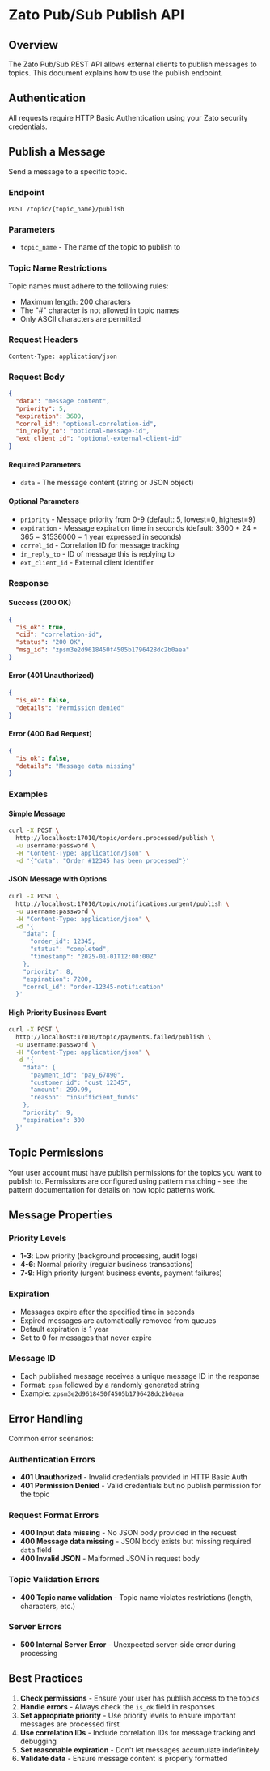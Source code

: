 # Zato Pub/Sub Publish API

## Overview

The Zato Pub/Sub REST API allows external clients to publish messages to topics. This document explains how to use the publish endpoint.

## Authentication

All requests require HTTP Basic Authentication using your Zato security credentials.

## Publish a Message

Send a message to a specific topic.

### Endpoint
```
POST /topic/{topic_name}/publish
```

### Parameters
- `topic_name` - The name of the topic to publish to

### Topic Name Restrictions
Topic names must adhere to the following rules:
- Maximum length: 200 characters
- The "#" character is not allowed in topic names
- Only ASCII characters are permitted

### Request Headers
```
Content-Type: application/json
```

### Request Body
```json
{
  "data": "message content",
  "priority": 5,
  "expiration": 3600,
  "correl_id": "optional-correlation-id",
  "in_reply_to": "optional-message-id",
  "ext_client_id": "optional-external-client-id"
}
```

#### Required Parameters
- `data` - The message content (string or JSON object)

#### Optional Parameters
- `priority` - Message priority from 0-9 (default: 5, lowest=0, highest=9)
- `expiration` - Message expiration time in seconds (default: 3600 * 24 * 365 = 31536000 = 1 year expressed in seconds)
- `correl_id` - Correlation ID for message tracking
- `in_reply_to` - ID of message this is replying to
- `ext_client_id` - External client identifier

### Response

#### Success (200 OK)
```json
{
  "is_ok": true,
  "cid": "correlation-id",
  "status": "200 OK",
  "msg_id": "zpsm3e2d9618450f4505b1796428dc2b0aea"
}
```

#### Error (401 Unauthorized)
```json
{
  "is_ok": false,
  "details": "Permission denied"
}
```

#### Error (400 Bad Request)
```json
{
  "is_ok": false,
  "details": "Message data missing"
}
```

### Examples

#### Simple Message
```bash
curl -X POST \
  http://localhost:17010/topic/orders.processed/publish \
  -u username:password \
  -H "Content-Type: application/json" \
  -d '{"data": "Order #12345 has been processed"}'
```

#### JSON Message with Options
```bash
curl -X POST \
  http://localhost:17010/topic/notifications.urgent/publish \
  -u username:password \
  -H "Content-Type: application/json" \
  -d '{
    "data": {
      "order_id": 12345,
      "status": "completed",
      "timestamp": "2025-01-01T12:00:00Z"
    },
    "priority": 8,
    "expiration": 7200,
    "correl_id": "order-12345-notification"
  }'
```

#### High Priority Business Event
```bash
curl -X POST \
  http://localhost:17010/topic/payments.failed/publish \
  -u username:password \
  -H "Content-Type: application/json" \
  -d '{
    "data": {
      "payment_id": "pay_67890",
      "customer_id": "cust_12345",
      "amount": 299.99,
      "reason": "insufficient_funds"
    },
    "priority": 9,
    "expiration": 300
  }'
```

## Topic Permissions

Your user account must have publish permissions for the topics you want to publish to. Permissions are configured
using pattern matching - see the pattern documentation for details on how topic patterns work.

## Message Properties

### Priority Levels
- **1-3**: Low priority (background processing, audit logs)
- **4-6**: Normal priority (regular business transactions)
- **7-9**: High priority (urgent business events, payment failures)

### Expiration
- Messages expire after the specified time in seconds
- Expired messages are automatically removed from queues
- Default expiration is 1 year
- Set to 0 for messages that never expire

### Message ID
- Each published message receives a unique message ID in the response
- Format: `zpsm` followed by a randomly generated string
- Example: `zpsm3e2d9618450f4505b1796428dc2b0aea`

## Error Handling

Common error scenarios:

### Authentication Errors
- **401 Unauthorized** - Invalid credentials provided in HTTP Basic Auth
- **401 Permission Denied** - Valid credentials but no publish permission for the topic

### Request Format Errors
- **400 Input data missing** - No JSON body provided in the request
- **400 Message data missing** - JSON body exists but missing required `data` field
- **400 Invalid JSON** - Malformed JSON in request body

### Topic Validation Errors
- **400 Topic name validation** - Topic name violates restrictions (length, characters, etc.)

### Server Errors
- **500 Internal Server Error** - Unexpected server-side error during processing

## Best Practices

1. **Check permissions** - Ensure your user has publish access to the topics
2. **Handle errors** - Always check the `is_ok` field in responses
3. **Set appropriate priority** - Use priority levels to ensure important messages are processed first
4. **Use correlation IDs** - Include correlation IDs for message tracking and debugging
5. **Set reasonable expiration** - Don't let messages accumulate indefinitely
6. **Validate data** - Ensure message content is properly formatted
